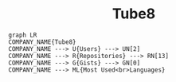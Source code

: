 <h1 align="center">Tube8</h1>

```mermaid
graph LR
COMPANY_NAME{Tube8}
COMPANY_NAME ---> U{Users} ---> UN[2]
COMPANY_NAME ---> R{Repositories} ---> RN[13]
COMPANY_NAME ---> G{Gists} ---> GN[0]
COMPANY_NAME ---> ML{Most Used<br>Languages}
```
